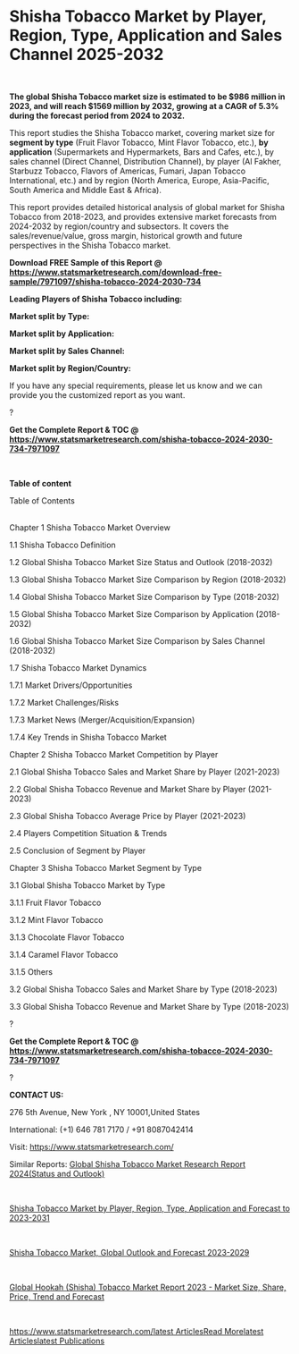 <h1>Shisha Tobacco Market by Player, Region, Type, Application and Sales Channel 2025-2032</h1><br/><p><strong>The global Shisha Tobacco market size is estimated to be $986 million in 2023, and will reach $1569 million by 2032, growing at a <strong>CAGR</strong> of 5.3% during the forecast period from 2024 to 2032.</strong></p>
 
 
 
 <p>This report studies the Shisha Tobacco market, covering market size for <strong>segment by type</strong> (Fruit Flavor Tobacco, Mint Flavor Tobacco, etc.), <strong>by application</strong> (Supermarkets and Hypermarkets, Bars and Cafes, etc.), by sales channel (Direct Channel, Distribution Channel), by player (Al Fakher, Starbuzz Tobacco, Flavors of Americas, Fumari, Japan Tobacco International, etc.) and by region (North America, Europe, Asia-Pacific, South America and Middle East & Africa).</p>
 
 
 
 <p>This report provides detailed historical analysis of global market for Shisha Tobacco from 2018-2023, and provides extensive market forecasts from 2024-2032 by region/country and subsectors. It covers the sales/revenue/value, gross margin, historical growth and future perspectives in the Shisha Tobacco market.</p>
 
 
 
 <p><strong>Download FREE Sample of this Report @ <a href="https://www.statsmarketresearch.com/download-free-sample/7971097/shisha-tobacco-2024-2030-734">https://www.statsmarketresearch.com/download-free-sample/7971097/shisha-tobacco-2024-2030-734</a></strong></p>
 
 
 
 <p><strong>Leading Players of Shisha Tobacco including:</strong></p>
 
 
 
 <p><strong>Market split by Type:</strong></p>
 
 
 
 <p><strong>Market split <strong>by Application</strong>:</strong></p>
 
 
 
 <p><strong>Market split by Sales Channel:</strong></p>
 
 
 
 <p><strong>Market split by Region/Country:</strong></p>
 
 
 
 <p>If you have any special requirements, please let us know and we can provide you the customized report as you want.</p>
 
 
 
 <p>? </p>
 
 
 
 <div><b>Get the Complete Report & TOC @ <a href="https://www.statsmarketresearch.com/shisha-tobacco-2024-2030-734-7971097">https://www.statsmarketresearch.com/shisha-tobacco-2024-2030-734-7971097</a></b></div>
 
 
 
 <p><br />
 
 <b>Table of content</b></p>
 
 
 
 <p>Table of Contents<br />
 
 <br />
 
 Chapter 1 Shisha Tobacco Market Overview<br />
 
 1.1 Shisha Tobacco Definition<br />
 
 1.2 Global Shisha Tobacco Market Size Status and Outlook (2018-2032)<br />
 
 1.3 Global Shisha Tobacco Market Size Comparison by Region (2018-2032)<br />
 
 1.4 Global Shisha Tobacco Market Size Comparison by Type (2018-2032)<br />
 
 1.5 Global Shisha Tobacco Market Size Comparison by Application (2018-2032)<br />
 
 1.6 Global Shisha Tobacco Market Size Comparison by Sales Channel (2018-2032)<br />
 
 1.7 Shisha Tobacco Market Dynamics<br />
 
 1.7.1 Market Drivers/Opportunities<br />
 
 1.7.2 Market Challenges/Risks<br />
 
 1.7.3 Market News (Merger/Acquisition/Expansion)<br />
 
 1.7.4 Key Trends in Shisha Tobacco Market<br />
 
 Chapter 2 Shisha Tobacco Market Competition by Player<br />
 
 2.1 Global Shisha Tobacco Sales and Market Share by Player (2021-2023)<br />
 
 2.2 Global Shisha Tobacco Revenue and Market Share by Player (2021-2023)<br />
 
 2.3 Global Shisha Tobacco Average Price by Player (2021-2023)<br />
 
 2.4 Players Competition Situation & Trends<br />
 
 2.5 Conclusion of Segment by Player<br />
 
 Chapter 3 Shisha Tobacco Market Segment by Type<br />
 
 3.1 Global Shisha Tobacco Market by Type<br />
 
 3.1.1 Fruit Flavor Tobacco<br />
 
 3.1.2 Mint Flavor Tobacco<br />
 
 3.1.3 Chocolate Flavor Tobacco<br />
 
 3.1.4 Caramel Flavor Tobacco<br />
 
 3.1.5 Others<br />
 
 3.2 Global Shisha Tobacco Sales and Market Share by Type (2018-2023)<br />
 
 3.3 Global Shisha Tobacco Revenue and Market Share by Type (2018-2023)<br />
 
 ? </p>
 
 
 
 <div><b>Get the Complete Report & TOC @ <a href="https://www.statsmarketresearch.com/shisha-tobacco-2024-2030-734-7971097">https://www.statsmarketresearch.com/shisha-tobacco-2024-2030-734-7971097</a></b></div>
 
 
 
 <p>? </p>
 
 
 
 <p><b>CONTACT US:</b><br />
 
 276 5th Avenue, New York , NY 10001,United States<br />
 
 International: (+1) 646 781 7170 / +91 8087042414<br />
 
 Visit: <a href="https://www.statsmarketresearch.com/">https://www.statsmarketresearch.com/</a><br />
 
 Similar Reports: <a href="https://www.statsmarketresearch.com/shisha-tobacco-2024-2030-734-7971097">Global Shisha Tobacco Market Research Report 2024(Status and Outlook)</a><br />
 
 <br />
 
 <a href="https://www.statsmarketresearch.com/shisha-tobacco-2024-2030-734-7971097">Shisha Tobacco Market by Player, Region, Type, Application and Forecast to 2023-2031 </a><br />
 
 <br />
 
 <a href="https://www.statsmarketresearch.com/shisha-tobacco-2024-2030-734-7971097">Shisha Tobacco Market, Global Outlook and Forecast 2023-2029</a><br />
 
 <br />
 
 <a href="https://www.statsmarketresearch.com/shisha-tobacco-2024-2030-734-7971097">Global Hookah (Shisha) Tobacco Market Report 2023 - Market Size, Share, Price, Trend and Forecast</a><br />
 
 <br />
 
 <a href="https://gyeongbokgung.com">https://www.statsmarketresearch.com/</a><a href="https://hallyeomaritime.com">latest Articles</a><a href="https://jingwansa.com">Read More</a><a href="https://nguoiviet.jp/">latest Articles</a><a href="https://www.intelmarketresearch.com/">latest Publications</a></p>